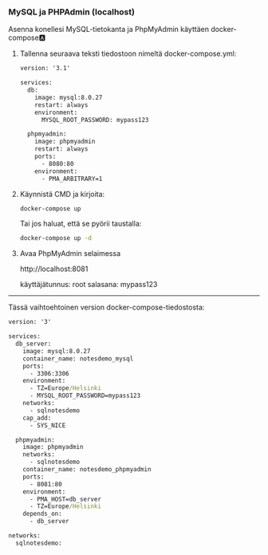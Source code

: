 ### MySQL ja PHPAdmin (localhost)

Asenna konellesi MySQL-tietokanta ja PhpMyAdmin käyttäen docker-compose:a:

1. Tallenna seuraava teksti tiedostoon nimeltä docker-compose.yml:

    ```cmd
    version: '3.1'

    services:
      db:
        image: mysql:8.0.27
        restart: always
        environment:
          MYSQL_ROOT_PASSWORD: mypass123

      phpmyadmin:
        image: phpmyadmin
        restart: always
        ports:
          - 8080:80
        environment:
          - PMA_ARBITRARY=1
    ```

2. Käynnistä CMD ja kirjoita:

    ```cmd
    docker-compose up
    ```

    Tai jos haluat, että se pyörii taustalla:
    
    ```cmd
    docker-compose up -d 
    ```

3. Avaa PhpMyAdmin selaimessa

    http://localhost:8081

    käyttäjätunnus: root
    salasana: mypass123

---

Tässä vaihtoehtoinen version docker-compose-tiedostosta:

```cmd
version: '3'

services:
  db_server:
    image: mysql:8.0.27
    container_name: notesdemo_mysql
    ports:
      - 3306:3306
    environment:
      - TZ=Europe/Helsinki
      - MYSQL_ROOT_PASSWORD=mypass123
    networks:
      - sqlnotesdemo
    cap_add: 
      - SYS_NICE 

  phpmyadmin:
    image: phpmyadmin
    networks:
      - sqlnotesdemo
    container_name: notesdemo_phpmyadmin
    ports:
      - 8081:80
    environment:
      - PMA_HOST=db_server
      - TZ=Europe/Helsinki
    depends_on:
      - db_server

networks:
  sqlnotesdemo:
``` 
